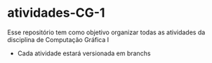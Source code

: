 # atividades-CG-1

Esse repositório tem como objetivo organizar todas as atividades da disciplina de Computação Gráfica I
- Cada atividade estará versionada em branchs
